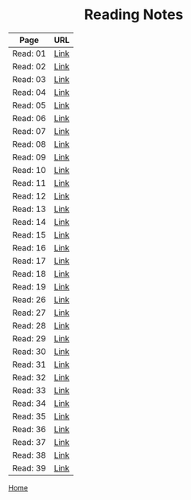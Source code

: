# **<center> Reading Notes </center>**


 Page | URL
 ---- | ----
 Read: 01 | [Link](https://faisalabuzaid.github.io/reading-notes/code401/class-01)
 Read: 02 | [Link](https://faisalabuzaid.github.io/reading-notes/code401/class-02)
 Read: 03 | [Link](https://faisalabuzaid.github.io/reading-notes/code401/class-03)
 Read: 04 | [Link](https://faisalabuzaid.github.io/reading-notes/code401/class-04)
 Read: 05 | [Link](https://faisalabuzaid.github.io/reading-notes/code401/class-05)
 Read: 06 | [Link](https://faisalabuzaid.github.io/reading-notes/code401/class-06)
 Read: 07 | [Link](https://faisalabuzaid.github.io/reading-notes/code401/class-07)
 Read: 08 | [Link](https://faisalabuzaid.github.io/reading-notes/code401/class-08)
 Read: 09 | [Link](https://faisalabuzaid.github.io/reading-notes/code401/class-09)
 Read: 10 | [Link](https://faisalabuzaid.github.io/reading-notes/code401/class-10)
 Read: 11 | [Link](https://faisalabuzaid.github.io/reading-notes/code401/class-11)
 Read: 12 | [Link](https://faisalabuzaid.github.io/reading-notes/code401/class-12)
 Read: 13 | [Link](https://faisalabuzaid.github.io/reading-notes/code401/class-13)
 Read: 14 | [Link](https://faisalabuzaid.github.io/reading-notes/code401/class-14)
 Read: 15 | [Link](https://faisalabuzaid.github.io/reading-notes/code401/class-15)
 Read: 16 | [Link](https://faisalabuzaid.github.io/reading-notes/code401/class-16)
 Read: 17 | [Link](https://faisalabuzaid.github.io/reading-notes/code401/class-17)
 Read: 18 | [Link](https://faisalabuzaid.github.io/reading-notes/code401/class-18)
 Read: 19 | [Link](https://faisalabuzaid.github.io/reading-notes/code401/class-19)
 Read: 26 | [Link](https://faisalabuzaid.github.io/reading-notes/code401/class-26)
 Read: 27 | [Link](https://faisalabuzaid.github.io/reading-notes/code401/class-27)
 Read: 28 | [Link](https://faisalabuzaid.github.io/reading-notes/code401/class-28)
 Read: 29 | [Link](https://faisalabuzaid.github.io/reading-notes/code401/class-29)
 Read: 30 | [Link](https://faisalabuzaid.github.io/reading-notes/code401/class-30)
 Read: 31 | [Link](https://faisalabuzaid.github.io/reading-notes/code401/class-31)
 Read: 32 | [Link](https://faisalabuzaid.github.io/reading-notes/code401/class-32)
 Read: 33 | [Link](https://faisalabuzaid.github.io/reading-notes/code401/class-33)
 Read: 34 | [Link](https://faisalabuzaid.github.io/reading-notes/code401/class-34)
 Read: 35 | [Link](https://faisalabuzaid.github.io/reading-notes/code401/class-35)
 Read: 36 | [Link](https://faisalabuzaid.github.io/reading-notes/code401/class-36)
 Read: 37 | [Link](https://faisalabuzaid.github.io/reading-notes/code401/class-37)
 Read: 38 | [Link](https://faisalabuzaid.github.io/reading-notes/code401/class-38)
 Read: 39 | [Link](https://faisalabuzaid.github.io/reading-notes/code401/class-39)
[Home](../)